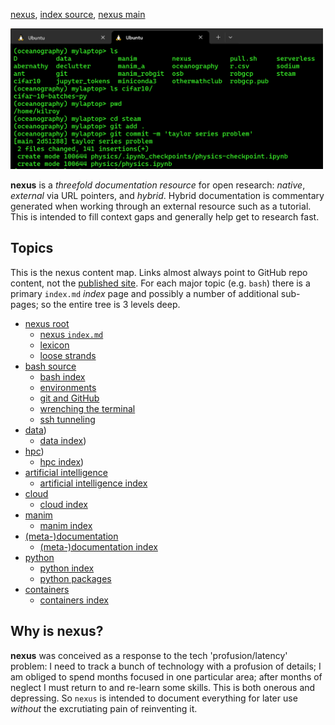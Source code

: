 [nexus](https://robfatland.github.io/nexus), [index source](https://github.com/robfatland/nexus/blob/gh-pages/index.md), 
[nexus main](https://github.com/robfatland/nexus/tree/main)


<img src="assets/img/greenandblack.png"
     alt="green and black icon"
     width="500"
     style="float: center; margin-right: 10px;" />



**nexus** is a *threefold documentation resource* for open research: *native*, *external* via URL pointers, 
and *hybrid*. Hybrid documentation is commentary generated when working through an external resource such 
as a tutorial. This is intended to fill context gaps and generally help get to research fast.


## Topics


This is the nexus content map. Links almost always point to GitHub repo content, 
not the [published site](https://robfatland.github.io/nexus). For each major
topic (e.g. `bash`) there is a primary `index.md` *index* page and possibly
a number of additional sub-pages; so the entire tree is 3 levels deep. 


- [nexus root]()
    - [nexus `index.md`](https://github.com/robfatland/nexus/blob/gh-pages/index.md)
    - [lexicon](https://github.com/robfatland/nexus/blob/gh-pages/lexicon.md)
    - [loose strands](https://github.com/robfatland/nexus/blob/gh-pages/loosestrands.md)
- [bash source](https://github.com/robfatland/nexus/blob/gh-pages/bash/index.md)
    - [bash index](https://github.com/robfatland/nexus/blob/gh-pages/bash/index.md)
    - [environments](https://github.com/robfatland/nexus/blob/gh-pages/env/index.md)
    - [git and GitHub](https://github.com/robfatland/nexus/blob/gh-pages/git/index.md)
    - [wrenching the terminal](https://github.com/robfatland/nexus/blob/gh-pages/bash/terminal.md)
    - [ssh tunneling](https://github.com/robfatland/nexus/blob/gh-pages/bash/tunnels.md)
- [data](https://github.com/robfatland/nexus/blob/gh-pages/data/index.md))
    - [data index](https://github.com/robfatland/nexus/blob/gh-pages/data/index.md))
- [hpc](https://github.com/robfatland/nexus/blob/gh-pages/hpc/index.md))
    - [hpc index](https://github.com/robfatland/nexus/blob/gh-pages/hpc/index.md))
- [artificial intelligence](https://github.com/robfatland/nexus/blob/gh-pages/ai/index.md)
    - [artificial intelligence index](https://github.com/robfatland/nexus/blob/gh-pages/ai/index.md)
- [cloud](https://github.com/robfatland/nexus/blob/gh-pages/cloud/index.md)
    - [cloud index](https://github.com/robfatland/nexus/blob/gh-pages/cloud/index.md)
- [manim](https://github.com/robfatland/nexus/blob/gh-pages/manim/index.md)
    - [manim index](https://github.com/robfatland/nexus/blob/gh-pages/manim/index.md)
- [(meta-)documentation](https://github.com/robfatland/nexus/blob/gh-pages/documentation/index.md)
    - [(meta-)documentation index](https://github.com/robfatland/nexus/blob/gh-pages/documentation/index.md)
- [python](https://github.com/robfatland/nexus/blob/gh-pages/python/index.md)
    - [python index](https://github.com/robfatland/nexus/blob/gh-pages/python/index.md)
    - [python packages]()
- [containers](https://github.com/robfatland/nexus/blob/gh-pages/containers/index.md)
    - [containers index](https://github.com/robfatland/nexus/blob/gh-pages/containers/index.md)


## Why is nexus?


**nexus** was conceived as a response to the tech 'profusion/latency' problem: I need to track a bunch
of technology with a profusion of details; I am obliged to spend months focused in one particular area; 
after months of neglect I must return to and re-learn some skills. This is both onerous and depressing.
So `nexus` is intended to document everything for later use *without* the excrutiating pain of reinventing it.

